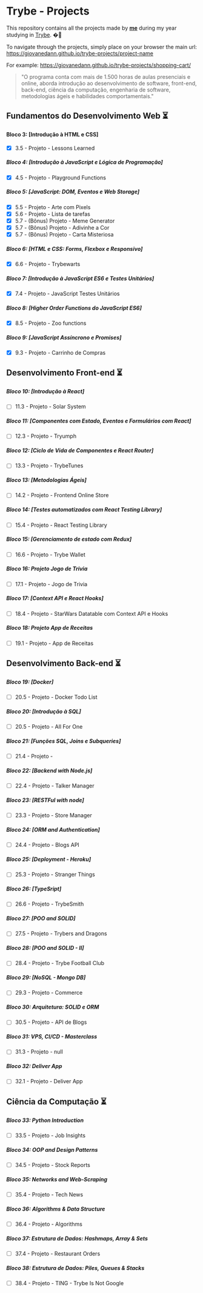 # Trybe - Projects

This repository contains all the projects made by __[me](https://www.linkedin.com/in/giovane-daniel-a53b38196/)__ during my year studying in [Trybe](https://www.betrybe.com/). �🚀

To navigate through the projects, simply place on your browser the main url: https://giovanedann.github.io/trybe-projects/project-name

For example: https://giovanedann.github.io/trybe-projects/shopping-cart/

>"O programa conta com mais de 1.500 horas de aulas presenciais e online, aborda introdução ao desenvolvimento de software, front-end, back-end, ciência da computação, engenharia de software, metodologias ágeis e habilidades comportamentais." <br/>
## Fundamentos do Desenvolvimento Web :hourglass_flowing_sand:

#### Bloco 3: [Introdução à HTML e CSS]
- [x] 3.5 - Projeto - Lessons Learned

##### Bloco 4: [Introdução à JavaScript e Lógica de Programação]
- [x] 4.5 - Projeto - Playground Functions

##### Bloco 5: [JavaScript: DOM, Eventos e Web Storage]
- [x] 5.5 - Projeto - Arte com Pixels
- [x] 5.6 - Projeto - Lista de tarefas
- [x] 5.7 - (Bônus) Projeto - Meme Generator
- [x] 5.7 - (Bônus) Projeto - Adivinhe a Cor
- [x] 5.7 - (Bônus) Projeto - Carta Misteriosa

##### Bloco 6: [HTML e CSS: Forms, Flexbox e Responsivo]
- [x] 6.6 - Projeto - Trybewarts

##### Bloco 7: [Introdução à JavaScript ES6 e Testes Unitários]
- [x] 7.4 - Projeto - JavaScript Testes Unitários

##### Bloco 8: [Higher Order Functions do JavaScript ES6]
- [x] 8.5 - Projeto - Zoo functions

##### Bloco 9: [JavaScript Assíncrono e Promises]
- [x] 9.3 - Projeto - Carrinho de Compras

## Desenvolvimento Front-end :hourglass_flowing_sand:

##### Bloco 10: [Introdução à React]
- [ ] 11.3 - Projeto - Solar System

##### Bloco 11: [Componentes com Estado, Eventos e Formulários com React]
- [ ] 12.3 - Projeto - Tryumph

##### Bloco 12: [Ciclo de Vida de Componentes e React Router]
- [ ] 13.3 - Projeto - TrybeTunes

##### Bloco 13: [Metodologias Ágeis]
- [ ] 14.2 - Projeto - Frontend Online Store

##### Bloco 14: [Testes automatizados com React Testing Library]
- [ ] 15.4 - Projeto - React Testing Library

##### Bloco 15: [Gerenciamento de estado com Redux]
- [ ] 16.6 - Projeto - Trybe Wallet

##### Bloco 16: Projeto Jogo de Trivia
- [ ] 17.1 - Projeto - Jogo de Trivia

##### Bloco 17: [Context API e React Hooks]
- [ ] 18.4 - Projeto - StarWars Datatable com Context API e Hooks

##### Bloco 18: Projeto App de Receitas
- [ ] 19.1 - Projeto - App de Receitas

## Desenvolvimento Back-end :hourglass_flowing_sand:

##### Bloco 19: [Docker]
- [ ] 20.5 - Projeto - Docker Todo List

##### Bloco 20: [Introdução à SQL]
- [ ] 20.5 - Projeto - All For One

##### Bloco 21: [Funções SQL, Joins e Subqueries]
- [ ] 21.4 - Projeto - 

##### Bloco 22: [Backend with Node.js]
- [ ] 22.4 - Projeto - Talker Manager

##### Bloco 23: [RESTFul with node]
- [ ] 23.3 - Projeto - Store Manager

##### Bloco 24: [ORM and Authentication]
- [ ] 24.4 - Projeto - Blogs API

##### Bloco 25: [Deployment - Heroku]
- [ ] 25.3 - Projeto - Stranger Things

##### Bloco 26: [TypeSript]
- [ ] 26.6 - Projeto - TrybeSmith

##### Bloco 27: [POO and SOLID]
- [ ] 27.5 - Projeto - Trybers and Dragons

##### Bloco 28: [POO and SOLID - II]
- [ ] 28.4 - Projeto - Trybe Football Club

##### Bloco 29: [NoSQL - Mongo DB]
- [ ] 29.3 - Projeto - Commerce

##### Bloco 30: Arquitetura: SOLID e ORM
- [ ] 30.5 - Projeto - API de Blogs

##### Bloco 31: VPS, CI/CD - Masterclass
- [ ] 31.3 - Projeto - null

##### Bloco 32: Deliver App
- [ ] 32.1 - Projeto - Deliver App

## Ciência da Computação :hourglass_flowing_sand:

##### Bloco 33: Python Introduction
- [ ] 33.5 - Projeto - Job Insights

##### Bloco 34: OOP and Design Patterns
- [ ] 34.5 - Projeto - Stock Reports

##### Bloco 35: Networks and Web-Scraping
- [ ] 35.4 - Projeto - Tech News

##### Bloco 36: Algorithms & Data Structure
- [ ] 36.4 - Projeto - Algorithms

##### Bloco 37: Estrutura de Dados: Hashmaps, Array & Sets
- [ ] 37.4 - Projeto - Restaurant Orders

##### Bloco 38: Estrutura de Dados: Piles, Queues & Stacks
- [ ] 38.4 - Projeto - TING - Trybe Is Not Google


